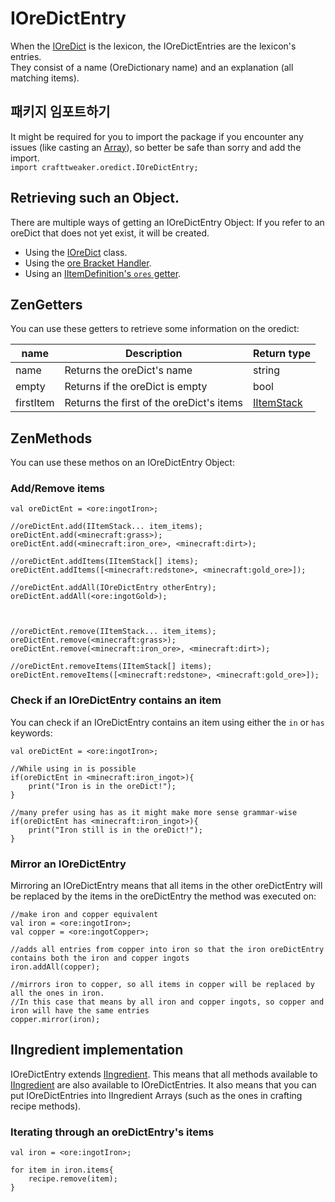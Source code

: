 # IOreDictEntry

When the [IOreDict](/Vanilla/OreDict/IOreDict/) is the lexicon, the IOreDictEntries are the lexicon's entries.  
They consist of a name (OreDictionary name) and an explanation (all matching items).

## 패키지 임포트하기
It might be required for you to import the package if you encounter any issues (like casting an [Array](/AdvancedFunctions/Arrays_and_Loops/)), so better be safe than sorry and add the import.  
`import crafttweaker.oredict.IOreDictEntry;`

## Retrieving such an Object.
There are multiple ways of getting an IOreDictEntry Object: If you refer to an oreDict that does not yet exist, it will be created.

- Using the [IOreDict](/Vanilla/OreDict/IOreDict/) class.
- Using the [ore Bracket Handler](/Vanilla/Brackets/Bracket_Ore/).
- Using an [IItemDefinition's `ores` getter](/Vanilla/Items/IItemDefinition/).

## ZenGetters
You can use these getters to retrieve some information on the oredict:

| name      | Description                              | Return type                              |
| --------- | ---------------------------------------- | ---------------------------------------- |
| name      | Returns the oreDict's name               | string                                   |
| empty     | Returns if the oreDict is empty          | bool                                     |
| firstItem | Returns the first of the oreDict's items | [IItemStack](/Vanilla/Items/IItemStack/) |

## ZenMethods
You can use these methos on an IOreDictEntry Object:

### Add/Remove items

```zenscript
val oreDictEnt = <ore:ingotIron>;

//oreDictEnt.add(IItemStack... item_items);
oreDictEnt.add(<minecraft:grass>);
oreDictEnt.add(<minecraft:iron_ore>, <minecraft:dirt>);

//oreDictEnt.addItems(IItemStack[] items);
oreDictEnt.addItems([<minecraft:redstone>, <minecraft:gold_ore>]);

//oreDictEnt.addAll(IOreDictEntry otherEntry);
oreDictEnt.addAll(<ore:ingotGold>);



//oreDictEnt.remove(IItemStack... item_items);
oreDictEnt.remove(<minecraft:grass>);
oreDictEnt.remove(<minecraft:iron_ore>, <minecraft:dirt>);

//oreDictEnt.removeItems(IItemStack[] items);
oreDictEnt.removeItems([<minecraft:redstone>, <minecraft:gold_ore>]);
```


### Check if an IOreDictEntry contains an item
You can check if an IOreDictEntry contains an item using either the `in` or `has` keywords:
```zenscript
val oreDictEnt = <ore:ingotIron>;

//While using in is possible
if(oreDictEnt in <minecraft:iron_ingot>){
    print("Iron is in the oreDict!");
}

//many prefer using has as it might make more sense grammar-wise
if(oreDictEnt has <minecraft:iron_ingot>){
    print("Iron still is in the oreDict!");
}
```

### Mirror an IOreDictEntry
Mirroring an IOreDictEntry means that all items in the other oreDictEntry will be replaced by the items in the oreDictEntry the method was executed on:

```zenscript
//make iron and copper equivalent
val iron = <ore:ingotIron>;
val copper = <ore:ingotCopper>;

//adds all entries from copper into iron so that the iron oreDictEntry contains both the iron and copper ingots
iron.addAll(copper);

//mirrors iron to copper, so all items in copper will be replaced by all the ones in iron.
//In this case that means by all iron and copper ingots, so copper and iron will have the same entries
copper.mirror(iron);
```



## IIngredient implementation
IOreDictEntry extends [IIngredient](/Vanilla/Variable_Types/IIngredient/). This means that all methods available to [IIngredient](/Vanilla/Variable_Types/IIngredient/) are also available to IOreDictEntries. It also means that you can put IOreDictEntries into IIngredient Arrays (such as the ones in crafting recipe methods).

### Iterating through an oreDictEntry's items
```zenscript
val iron = <ore:ingotIron>;

for item in iron.items{
    recipe.remove(item);
}
```
